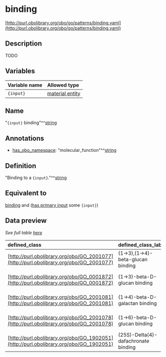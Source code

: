 # binding

[http://purl.obolibrary.org/obo/go/patterns/binding.yaml](http://purl.obolibrary.org/obo/go/patterns/binding.yaml)

## Description

TODO




## Variables

| Variable name | Allowed type |
|:--------------|:-------------|
| `{input}` | [material entity](http://purl.obolibrary.org/obo/BFO_0000040) |

## Name

"`{input}` binding"^^[string](http://www.w3.org/2001/XMLSchema#string)

## Annotations

- [has_obo_namespace](http://www.geneontology.org/formats/oboInOwl#hasOBONamespace): "molecular_function"^^[string](http://www.w3.org/2001/XMLSchema#string)

## Definition

"Binding to a `{input}`."^^[string](http://www.w3.org/2001/XMLSchema#string)

## Equivalent to

[binding](http://purl.obolibrary.org/obo/GO_0005488)  and ([has primary input](http://purl.obolibrary.org/obo/RO_0004009) some `{input}`)







## Data preview

*See full table [here](https://github.com/geneontology/go-ontology/tree/master/src/design_patterns/binding.tsv)*

| defined_class | defined_class_label | input | input_label |
|:--|:--|:--|:--|
| [http://purl.obolibrary.org/obo/GO_2001077](http://purl.obolibrary.org/obo/GO_2001077) | (1->3),(1->4)-beta-glucan binding | [http://purl.obolibrary.org/obo/CHEBI_18504](http://purl.obolibrary.org/obo/CHEBI_18504) | (1->3,1->4)-beta-D-glucan |
| [http://purl.obolibrary.org/obo/GO_0001872](http://purl.obolibrary.org/obo/GO_0001872) | (1->3)-beta-D-glucan binding | [http://purl.obolibrary.org/obo/CHEBI_37671](http://purl.obolibrary.org/obo/CHEBI_37671) | (1->3)-beta-D-glucan |
| [http://purl.obolibrary.org/obo/GO_2001081](http://purl.obolibrary.org/obo/GO_2001081) | (1->4)-beta-D-galactan binding | [http://purl.obolibrary.org/obo/CHEBI_62776](http://purl.obolibrary.org/obo/CHEBI_62776) | (1->4)-beta-D-galactan |
| [http://purl.obolibrary.org/obo/GO_2001078](http://purl.obolibrary.org/obo/GO_2001078) | (1->6)-beta-D-glucan binding | [http://purl.obolibrary.org/obo/CHEBI_27380](http://purl.obolibrary.org/obo/CHEBI_27380) | (1->6)-beta-D-glucan |
| [http://purl.obolibrary.org/obo/GO_1902051](http://purl.obolibrary.org/obo/GO_1902051) | (25S)-Delta(4)-dafachronate binding | [http://purl.obolibrary.org/obo/CHEBI_71541](http://purl.obolibrary.org/obo/CHEBI_71541) | (25S)-Delta(4)-dafachronate |

